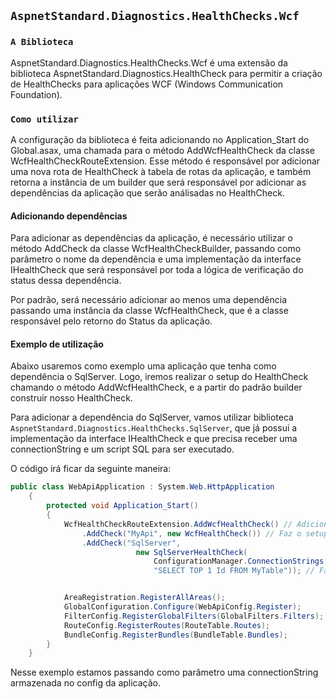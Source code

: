 ﻿
`AspnetStandard.Diagnostics.HealthChecks.Wcf`
------------------------------

### `A Biblioteca`
AspnetStandard.Diagnostics.HealthChecks.Wcf é uma extensão da biblioteca AspnetStandard.Diagnostics.HealthCheck para permitir a criação de HealthChecks para
aplicações WCF (Windows Communication Foundation).

### `Como utilizar`
A configuração da biblioteca é feita adicionando no Application_Start do Global.asax, uma chamada para o método AddWcfHealthCheck da classe WcfHealthCheckRouteExtension.
Esse método é responsável por adicionar uma nova rota de HealthCheck à tabela de rotas da aplicação, e também retorna a instância de um builder que será responsável
por adicionar as dependências da aplicação que serão análisadas no HealthCheck.

#### Adicionando dependências
Para adicionar as dependências da aplicação, é necessário utilizar o método AddCheck da classe WcfHealthCheckBuilder, passando como parâmetro o nome da dependência
e uma implementação da interface IHealthCheck que será responsável por toda a lógica de verificação do status dessa dependência.

Por padrão, será necessário adicionar ao menos uma dependência passando uma instância da classe WcfHealthCheck, que é a classe responsável pelo retorno do Status da aplicação.

#### Exemplo de utilização
Abaixo usaremos como exemplo uma aplicação que tenha como dependência o SqlServer. Logo, iremos realizar o setup do HealthCheck chamando o método AddWcfHealthCheck,
e a partir do padrão builder construir nosso HealthCheck.

Para adicionar a dependência do SqlServer, vamos utilizar biblioteca `AspnetStandard.Diagnostics.HealthChecks.SqlServer`, que já possui a implementação da interface IHealthCheck
e que precisa receber uma connectionString e um script SQL para ser executado.

O código irá ficar da seguinte maneira:

```csharp
public class WebApiApplication : System.Web.HttpApplication
    {
        protected void Application_Start()
        {
            WcfHealthCheckRouteExtension.AddWcfHealthCheck() // Adiciona a rota de HealthCheck
                .AddCheck("MyApi", new WcfHealthCheck()) // Faz o setup para o HealthCheck WCF
                .AddCheck("SqlServer",
                            new SqlServerHealthCheck(
                                ConfigurationManager.ConnectionStrings["MyDataBase"].ToString(),
                                "SELECT TOP 1 Id FROM MyTable")); // Faz o setup para o HealthCheck SqlServer


            AreaRegistration.RegisterAllAreas();
            GlobalConfiguration.Configure(WebApiConfig.Register);
            FilterConfig.RegisterGlobalFilters(GlobalFilters.Filters);
            RouteConfig.RegisterRoutes(RouteTable.Routes);
            BundleConfig.RegisterBundles(BundleTable.Bundles);
        }
    }
``` 
Nesse exemplo estamos passando como parâmetro uma connectionString armazenada no config da aplicação.